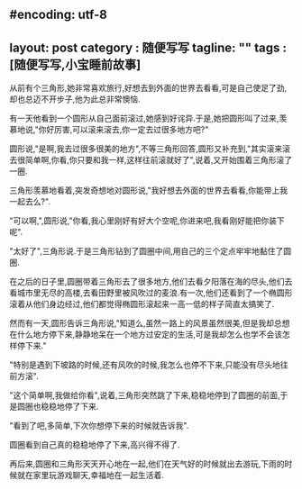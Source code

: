 #encoding: utf-8
---
layout: post
category : 随便写写
tagline: ""
tags : [随便写写,小宝睡前故事]
---

从前有个三角形,她非常喜欢旅行,好想去到外面的世界去看看,可是自己使足了劲,却也总迈不开步子,他为此总非常懊恼.

有一天他看到一个圆形从自己面前滚过,她感到好诧异.于是,她把圆形叫了过来,羡慕地说,"你好厉害,可以滚来滚去,你一定去过很多地方吧?"

圆形说,"是啊,我去过很多很美的地方",不等三角形回答,圆形又补充到,"其实滚来滚去很简单啊,你看,你只要和我一样,这样往前滚就好了",说着,又开始围着三角形滚了一圈.

三角形羡慕地看着,突发奇想地对圆形说,"我好想去外面的世界去看看,你能带上我一起去么?".

"可以啊,",圆形说,"你看,我心里刚好有好大个空呢,你进来吧,我看刚好能把你装下呢".

"太好了",三角形说.于是三角形钻到了圆圈中间,用自己的三个定点牢牢地黏住了圆圈.

在之后的日子里,圆圈带着三角形去了很多地方,他们去看夕阳落在海的尽头,他们去看城市里无尽的高楼,去看田野里被风吹过的麦浪.有一次,他们还看到了一个椭圆形滚着从他们身边经过,他们都觉得椭圆形滚起来一高一低的样子简直太搞笑了.

然而有一天,圆形告诉三角形说,"知道么,虽然一路上的风景虽然很美,但是我却总想在什么地方停下来,静静地呆在一个地方过安定的生活,可是我却怎么也学不会该怎样停下来."

"特别是遇到下坡路的时候,还有风吹的时候,我怎么也停不下来,只能没有尽头地往前方滚".

"这个简单啊,我做给你看",说着,三角形突然跳了下来,稳稳地停到了圆圈的前面,于是圆圈也稳稳地停了下来.

"看到了吧,多简单,下次你想停下来的时候就告诉我".

圆圈看到自己真的稳稳地停了下来,高兴得不得了.

再后来,圆圈和三角形天天开心地在一起,他们在天气好的时候就出去游玩,下雨的时候就在家里玩游戏聊天,幸福地在一起生活着.